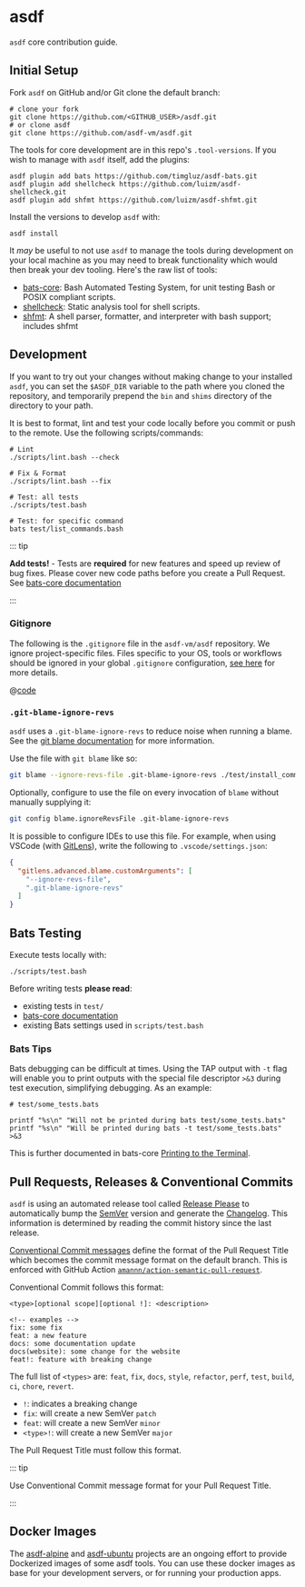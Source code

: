 # asdf

`asdf` core contribution guide.

## Initial Setup

Fork `asdf` on GitHub and/or Git clone the default branch:

```shell
# clone your fork
git clone https://github.com/<GITHUB_USER>/asdf.git
# or clone asdf
git clone https://github.com/asdf-vm/asdf.git
```

The tools for core development are in this repo's `.tool-versions`. If you wish to manage with `asdf` itself, add the plugins:

```shell
asdf plugin add bats https://github.com/timgluz/asdf-bats.git
asdf plugin add shellcheck https://github.com/luizm/asdf-shellcheck.git
asdf plugin add shfmt https://github.com/luizm/asdf-shfmt.git
```

Install the versions to develop `asdf` with:

```shell
asdf install
```

It _may_ be useful to not use `asdf` to manage the tools during development on your local machine as you may need to break functionality which would then break your dev tooling. Here's the raw list of tools:

- [bats-core](https://github.com/bats-core/bats-core): Bash Automated Testing System, for unit testing Bash or POSIX compliant scripts.
- [shellcheck](https://github.com/koalaman/shellcheck): Static analysis tool for shell scripts.
- [shfmt](https://github.com/mvdan/sh): A shell parser, formatter, and interpreter with bash support; includes shfmt

## Development

If you want to try out your changes without making change to your installed `asdf`, you can set the `$ASDF_DIR` variable to the path where you cloned the repository, and temporarily prepend the `bin` and `shims` directory of the directory to your path.

It is best to format, lint and test your code locally before you commit or push to the remote. Use the following scripts/commands:

```shell
# Lint
./scripts/lint.bash --check

# Fix & Format
./scripts/lint.bash --fix

# Test: all tests
./scripts/test.bash

# Test: for specific command
bats test/list_commands.bash
```

::: tip

**Add tests!** - Tests are **required** for new features and speed up review of bug fixes. Please cover new code paths before you create a Pull Request. See [bats-core documentation](https://bats-core.readthedocs.io/en/stable/index.html)

:::

### Gitignore

The following is the `.gitignore` file in the `asdf-vm/asdf` repository. We ignore project-specific files. Files specific to your OS, tools or workflows should be ignored in your global `.gitignore` configuration, [see here](http://stratus3d.com/blog/2018/06/03/stop-excluding-editor-temp-files-in-gitignore/) for more details.

@[code](../../.gitignore)

### `.git-blame-ignore-revs`

`asdf` uses a `.git-blame-ignore-revs` to reduce noise when running a blame. See the [git blame documentation](https://git-scm.com/docs/git-blame) for more information.

Use the file with `git blame` like so:

```sh
git blame --ignore-revs-file .git-blame-ignore-revs ./test/install_command.bats
```

Optionally, configure to use the file on every invocation of `blame` without manually supplying it:

```sh
git config blame.ignoreRevsFile .git-blame-ignore-revs
```

It is possible to configure IDEs to use this file. For example, when using VSCode (with [GitLens](https://marketplace.visualstudio.com/items?itemName=eamodio.gitlens)), write the following to `.vscode/settings.json`:

```json
{
  "gitlens.advanced.blame.customArguments": [
    "--ignore-revs-file",
    ".git-blame-ignore-revs"
  ]
}
```

## Bats Testing

Execute tests locally with:

```shell
./scripts/test.bash
```

Before writing tests **please read**:

- existing tests in `test/`
- [bats-core documentation](https://bats-core.readthedocs.io/en/stable/index.html)
- existing Bats settings used in `scripts/test.bash`

### Bats Tips

Bats debugging can be difficult at times. Using the TAP output with `-t` flag will enable you to print outputs with the special file descriptor `>&3` during test execution, simplifying debugging. As an example:

```shell
# test/some_tests.bats

printf "%s\n" "Will not be printed during bats test/some_tests.bats"
printf "%s\n" "Will be printed during bats -t test/some_tests.bats" >&3
```

This is further documented in bats-core [Printing to the Terminal](https://bats-core.readthedocs.io/en/stable/writing-tests.html#printing-to-the-terminal).

## Pull Requests, Releases & Conventional Commits

`asdf` is using an automated release tool called [Release Please](https://github.com/googleapis/release-please) to automatically bump the [SemVer](https://semver.org/) version and generate the [Changelog](https://github.com/asdf-vm/asdf/blob/master/CHANGELOG.md). This information is determined by reading the commit history since the last release.

[Conventional Commit messages](https://www.conventionalcommits.org/) define the format of the Pull Request Title which becomes the commit message format on the default branch. This is enforced with GitHub Action [`amannn/action-semantic-pull-request`](https://github.com/amannn/action-semantic-pull-request).

Conventional Commit follows this format:

```
<type>[optional scope][optional !]: <description>

<!-- examples -->
fix: some fix
feat: a new feature
docs: some documentation update
docs(website): some change for the website
feat!: feature with breaking change
```

The full list of `<types>` are: `feat`, `fix`, `docs`, `style`, `refactor`, `perf`, `test`, `build`, `ci`, `chore`, `revert`.

- `!`: indicates a breaking change
- `fix`: will create a new SemVer `patch`
- `feat`: will create a new SemVer `minor`
- `<type>!`: will create a new SemVer `major`

The Pull Request Title must follow this format.

::: tip

Use Conventional Commit message format for your Pull Request Title.

:::

## Docker Images

The [asdf-alpine](https://github.com/vic/asdf-alpine) and [asdf-ubuntu](https://github.com/vic/asdf-ubuntu) projects are an ongoing effort to provide Dockerized images of some asdf tools. You can use these docker images as base for your development servers, or for running your production apps.
